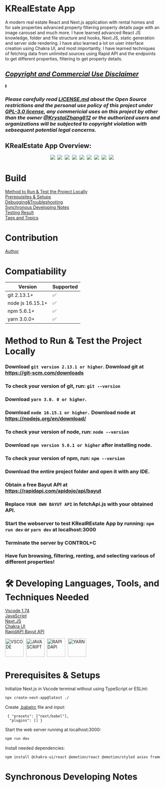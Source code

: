 # KRealEstate App 
A modern real estate React and Next.js application with rental homes and for sale properties advanced property filtering property details page with an image carousel and much more. I have learned advanced React JS knowledge, folder and file structure and hooks, Next.JS, static generation and server side rendering. I have also learned a lot on user interface creation using Chakra UI, and most importantly, I have learned techniques of fetching data from unlimited sources using Rapid API and the endpoints to get different properties, filtering to get property details.
## ***[Copyright and Commercial Use Disclaimer](https://github.com/KrystalZhang612/K-RealEstate-App/blob/main/README.md#please-carefully-read-licensemd-about-the-open-source-restrictions-and-the-personal-use-policy-of-this-project-under-gpl-30-license-any-commericial-uses-on-this-project-by-other-than-the-owner-krystalzhang612-or-the-authorized-users-and-organizations-will-be-subjected-to-copyright-violation-with-sebsequent-potential-legal-concerns)***

⏬

### ***Please carefully read [LICENSE.md](https://github.com/KrystalZhang612/K-RealEstate-App/blob/main/LICENSE) about the Open Source restrictions and the personal use policy of this project under [GPL-3.0 license](https://www.gnu.org/licenses/gpl-3.0.en.html), any commericial uses on this project by other than the owner [@KrystalZhang612](https://github.com/KrystalZhang612) or the authorized users and organizations will be subjected to copyright violation with sebsequent potential legal concerns.***
## KRealEstate App Overview:
<p align = "center">
  <img src = "https://github.com/KrystalZhang612/K-RealEstate-App/blob/main/testing-result-k-real-estate-app/KRealEstateApp%20Overview-1.PNG">&nbsp; 
  <img src = "https://github.com/KrystalZhang612/K-RealEstate-App/blob/main/testing-result-k-real-estate-app/KRealEstateApp%20Overview-2.PNG">&nbsp; 
  <img src = "https://github.com/KrystalZhang612/K-RealEstate-App/blob/main/testing-result-k-real-estate-app/KRealEstateApp%20Overview-3.PNG">&nbsp;
  <img src = "https://github.com/KrystalZhang612/K-RealEstate-App/blob/main/testing-result-k-real-estate-app/KRealEstateApp%20Overview-4.PNG">&nbsp; 
  <img src = "https://github.com/KrystalZhang612/K-RealEstate-App/blob/main/testing-result-k-real-estate-app/KRealEstateApp%20Overview-5.PNG">&nbsp; 
  <img src = "https://github.com/KrystalZhang612/K-RealEstate-App/blob/main/testing-result-k-real-estate-app/KRealEstateApp%20Overview-6.PNG">&nbsp; 
  <img src = "https://github.com/KrystalZhang612/K-RealEstate-App/blob/main/testing-result-k-real-estate-app/KRealEstateApp%20Overview-7.PNG">&nbsp; 
  <img src = "https://github.com/KrystalZhang612/K-RealEstate-App/blob/main/testing-result-k-real-estate-app/KRealEstateApp%20Overview-8.PNG">&nbsp;
  <img src = "https://github.com/KrystalZhang612/K-RealEstate-App/blob/main/testing-result-k-real-estate-app/KRealEstateApp%20Overview-9.PNG">&nbsp; 
</p>


# Build
[Method to Run & Test the Project Locally](https://github.com/KrystalZhang612/K-RealEstate-App/blob/main/README.md#method-to-run--test-the-project-locally)<br/> 
[Prerequisites & Setups](https://github.com/KrystalZhang612/K-RealEstate-App/blob/main/README.md#prerequisites--setups)<br/> 
[Debugging&Troubleshooting]()<br/> 
[Synchronous Developing Notes]()<br/> 
[Testing Result]()<br/> 
[Tags and Topics]()<br/> 
# Contribution
[Author]()
# Compatiability 
| Version           | Supported          |
| -------           | ------------------ |
| git 2.13.1+       | :white_check_mark: |
| node js 16.15.1+  | ✅                 |
| npm 5.6.1+        | :white_check_mark: |
| yarn 3.0.0+       | ✅                 |
# Method to Run & Test the Project Locally
### Download `git version 2.13.1 or higher`. Download git at https://git-scm.com/downloads
### To check your version of git, run: `git --version`
### Download `yarn 3.0. 0 or higher`.
### Download `node 16.15.1 or higher.` Download node at https://nodejs.org/en/download/
### To check your version of node, run: `node --version`
### Download `npm version 5.6.1 or higher` after installing node.
### To check your version of npm, run: `npm --version`
### Download the entire project folder and open it with any IDE.
### Obtain a free Bayut API at https://rapidapi.com/apidojo/api/bayut
### Replace `YOUR OWN BAYUT API` in fetchApi.js with your obtained API. 
### Start the webserver to test KRealREstate App by running: `npm run dev` or `yarn dev` at localhost:3000
### Terminate the server by CONTROL+C
### Have fun browsing, filtering, renting, and selecting various of different properties! 
# 🛠️ Developing Languages, Tools, and Techniques Needed
[Vscode 1.74](https://code.visualstudio.com/updates/v1_74)<br/> 
[JavaScript](https://www.javascript.com/)<br/> 
[Next.JS](https://nextjs.org/)<br/> 
[Chakra UI](https://chakra-ui.com/)<br/> 
[RapidAPI Bayut API](https://rapidapi.com/apidojo/api/bayut)<br/>
<div>
  <img src = "https://github.com/devicons/devicon/blob/master/icons/vscode/vscode-original.svg" title ="VSCODE" width ="60" height="60"/>&nbsp; 
  <img src = "https://github.com/devicons/devicon/blob/master/icons/javascript/javascript-original.svg" title ="JAVASCRIPT" width ="60" height="60"/>&nbsp; 
  <img src = "https://github.com/KrystalZhang612/images-attachments-collection/blob/main/rapidapi%20logo.png" title ="RAPIDAPI" width ="60" height="60"/>&nbsp; 
  <img src = "https://github.com/devicons/devicon/blob/master/icons/yarn/yarn-original.svg" title ="YARN" width ="60" height="60"/>&nbsp; 
</div>


# Prerequisites & Setups
Initialize Next.js in Vscode terminal without using TypeScript or ESLint:
```bash
npx create-next-app@latest ./
```
Create [.babelrc](https://github.com/KrystalZhang612/K-RealEstate-App/blob/main/.babelrc) file and input:
```babelrc
 { "presets": ["next/babel"],
  "plugins": [] }
```
Start the web server running at localhost:3000:
```bash 
npm run dev
```
Install needed dependencies:
```bash 
npm install @chakra-ui/react @emotion/react @emotion/styled axios framer-motion millify nprogress react-horizontal-scrolling-menu react-icons
```
# Synchronous Developing Notes



















